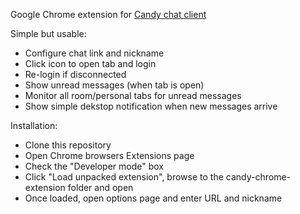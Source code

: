 Google Chrome extension for [Candy chat client](http://candy-chat.github.com/candy/)

Simple but usable:

* Configure chat link and nickname
* Click icon to open tab and login
* Re-login if disconnected
* Show unread messages (when tab is open)
* Monitor all room/personal tabs for unread messages
* Show simple dekstop notification when new messages arrive

Installation:

* Clone this repository
* Open Chrome browsers Extensions page
 * Check the "Developer mode" box
 * Click "Load unpacked extension", browse to the candy-chrome-extension folder and open
 * Once loaded, open options page and enter URL and nickname
